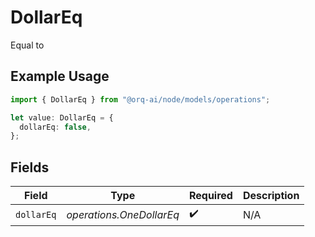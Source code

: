 # DollarEq

Equal to

## Example Usage

```typescript
import { DollarEq } from "@orq-ai/node/models/operations";

let value: DollarEq = {
  dollarEq: false,
};
```

## Fields

| Field                    | Type                     | Required                 | Description              |
| ------------------------ | ------------------------ | ------------------------ | ------------------------ |
| `dollarEq`               | *operations.OneDollarEq* | :heavy_check_mark:       | N/A                      |